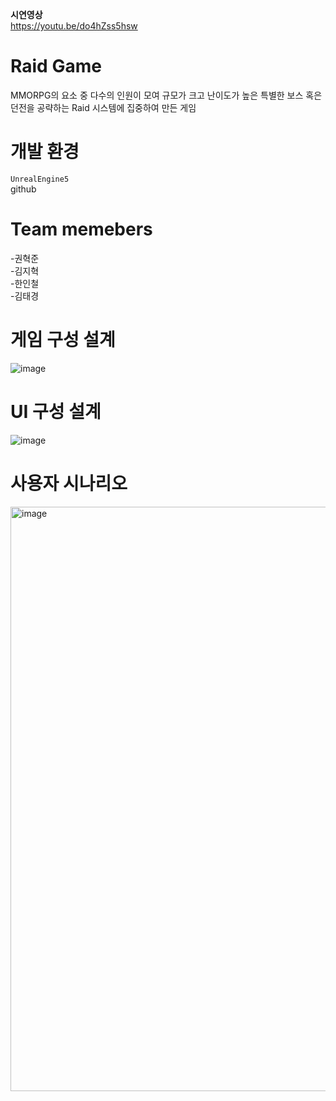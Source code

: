 **시연영상**  
https://youtu.be/do4hZss5hsw

# Raid Game
MMORPG의 요소 중 다수의 인원이 모여 규모가 크고 난이도가 높은 특별한 보스 혹은 던전을 공략하는 Raid 시스템에 집중하여 만든 게임
<br>

# 개발 환경
``UnrealEngine5``  
github
<br>

# Team memebers
-권혁준  
-김지혁  
-한인철  
-김태경  

# 게임 구성 설계
![image](https://github.com/user-attachments/assets/683f2e6c-c5f4-4462-aac5-078a04fce07a)
<br>

# UI 구성 설계
![image](https://github.com/user-attachments/assets/6233da58-e9cf-422d-97c3-6e9dc7d62191)
<br>

# 사용자 시나리오
<img width="935" alt="image" src="https://github.com/user-attachments/assets/c7d8b993-a248-41b4-a2d5-144126759b53">
<br>
